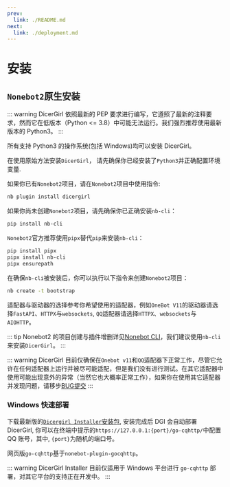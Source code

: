 ```yaml
---
prev:
  link: ./README.md
next:
  link: ./deployment.md
---
```

# 安装

## `Nonebot2`原生安装

::: warning
DicerGirl 依照最新的 PEP 要求进行编写，它遵照了最新的注释要求，然而它在低版本（Python <= 3.8）中可能无法运行。我们强烈推荐使用最新版本的 Python3。
:::

所有支持 Python3 的操作系统(包括 Windows)均可以安装 DicerGirl。

在使用原始方法安装`DicerGirl`， 请先确保你已经安装了`Python3`并正确配置环境变量.

如果你已有`Nonebot2`项目，请在`Nonebot2`项目中使用指令:

```bash
nb plugin install dicergirl
```

如果你尚未创建`Nonebot2`项目，请先确保你已正确安装`nb-cli`：

```bash
pip install nb-cli
```

`Nonebot2`官方推荐使用`pipx`替代`pip`来安装`nb-cli`：

```bash
pip install pipx
pipx install nb-cli
pipx ensurepath
```

在确保`nb-cli`被安装后，你可以执行以下指令来创建`Nonebot2`项目：

```bash
nb create -t bootstrap
```

适配器与驱动器的选择参考你希望使用的适配器，例如`OneBot V11`的驱动器请选择`FastAPI`、`HTTPX`与`websockets`, `QQ`适配器请选择`HTTPX`、`websockets`与`AIOHTTP`。

::: tip
Nonebot2 的项目创建与插件增删详见[Nonebot CLI](https://cli.nonebot.dev/)，我们建议使用`nb-cli`来安装`DicerGirl`。
:::

::: warning
DicerGirl 目前仅确保在`Onebot v11`和`QQ`适配器下正常工作，尽管它允许在任何适配器上运行并被尽可能适配，但是我们没有进行测试。在其它适配器中使用可能出现意外的异常（当然它也大概率正常工作），如果你在使用其它适配器并发现问题，请移步[BUG提交](https://github.com/noctisynth/dicer/issues)
:::

### Windows 快速部署

下载最新版的[`Dicergirl Installer`安装包](https://gitee.com/unvisitor/dginstaller/releases), 安装完成后 DGI 会自动部署 DicerGirl, 你可以在终端中提示的`https://127.0.0.1:{port}/go-cqhttp/`中配置 QQ 账号，其中, `{port}`为随机的端口号。

网页版`go-cqhttp`基于`nonebot-plugin-gocqhttp`。

::: warning
DicerGirl Installer 目前仅适用于 Windows 平台进行 `go-cqhttp` 部署，对其它平台的支持正在开发中。
:::
